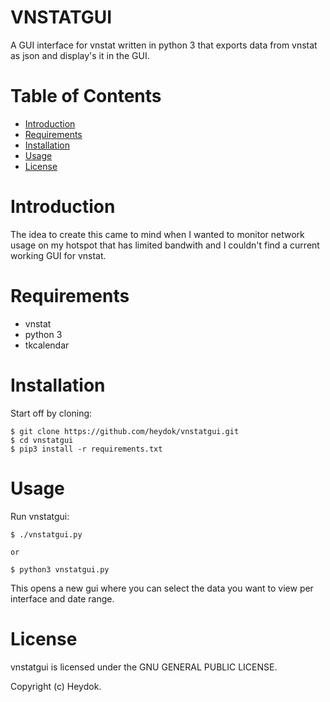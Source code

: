 # VNSTATGUI
A GUI interface for vnstat written in python 3 that exports data from vnstat as json and display's it in the GUI.


# Table of Contents
- [Introduction](#introduction)
- [Requirements](#requirements)
- [Installation](#installation)
- [Usage](#usage)
- [License](#license)


# Introduction


The idea to create this came to mind when I wanted to monitor network usage on my hotspot that has limited bandwith and I couldn't find a current working GUI for vnstat.

# Requirements

* vnstat
* python 3
* tkcalendar

# Installation

Start off by cloning:
```
$ git clone https://github.com/heydok/vnstatgui.git
$ cd vnstatgui
$ pip3 install -r requirements.txt
```

# Usage

Run vnstatgui:

```
$ ./vnstatgui.py

or

$ python3 vnstatgui.py
```

This opens a new gui where you can select the data you want to view per interface and date range.


# License

vnstatgui is licensed under the GNU GENERAL PUBLIC LICENSE.

Copyright (c) Heydok.
